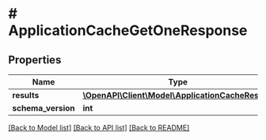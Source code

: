 # # ApplicationCacheGetOneResponse

## Properties

Name | Type | Description | Notes
------------ | ------------- | ------------- | -------------
**results** | [**\OpenAPI\Client\Model\ApplicationCacheResults**](ApplicationCacheResults.md) |  |
**schema_version** | **int** |  |

[[Back to Model list]](../../README.md#models) [[Back to API list]](../../README.md#endpoints) [[Back to README]](../../README.md)

